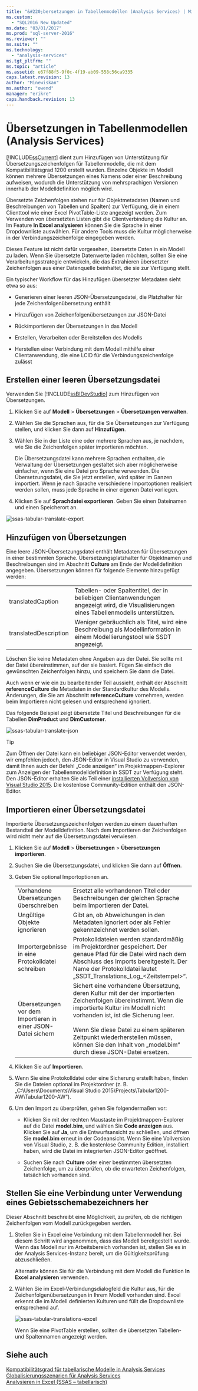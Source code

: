 ```yaml
---
title: "&#220;bersetzungen in Tabellenmodellen (Analysis Services) | Microsoft Docs"
ms.custom: 
  - "SQL2016_New_Updated"
ms.date: "03/01/2017"
ms.prod: "sql-server-2016"
ms.reviewer: ""
ms.suite: ""
ms.technology: 
  - "analysis-services"
ms.tgt_pltfrm: ""
ms.topic: "article"
ms.assetid: e67f88f5-9f0c-4f19-ab09-558c56ca9335
caps.latest.revision: 13
author: "Minewiskan"
ms.author: "owend"
manager: "erikre"
caps.handback.revision: 13
---
```

# &#220;bersetzungen in Tabellenmodellen (Analysis Services)
  [!INCLUDE[ssCurrent](../../includes/sscurrent-md.md)] dient zum Hinzufügen von Unterstützung für Übersetzungszeichenfolgen für Tabellenmodelle, die mit dem Kompatibilitätsgrad 1200 erstellt wurden. Einzelne Objekte im Modell können mehrere Übersetzungen eines Namens oder einer Beschreibung aufweisen, wodurch die Unterstützung von mehrsprachigen Versionen innerhalb der Modelldefinition möglich wird.  
  
 Übersetzte Zeichenfolgen stehen nur für Objektmetadaten (Namen und Beschreibungen von Tabellen und Spalten) zur Verfügung, die in einem Clienttool wie einer Excel PivotTable-Liste angezeigt werden.  Zum Verwenden von übersetzten Listen gibt die Clientverbindung die Kultur an. Im Feature **In Excel analysieren** können Sie die Sprache in einer Dropdownliste auswählen. Für andere Tools muss die Kultur möglicherweise in der Verbindungszeichenfolge eingegeben werden.  
  
 Dieses Feature ist nicht dafür vorgesehen, übersetzte Daten in ein Modell zu laden. Wenn Sie übersetzte Datenwerte laden möchten, sollten Sie eine Verarbeitungsstrategie entwickeln, die das Extrahieren übersetzter Zeichenfolgen aus einer Datenquelle beinhaltet, die sie zur Verfügung stellt.  
  
 Ein typischer Workflow für das Hinzufügen übersetzter Metadaten sieht etwa so aus:  
  
-   Generieren einer leeren JSON-Übersetzungsdatei, die Platzhalter für jede Zeichenfolgenübersetzung enthält  
  
-   Hinzufügen von Zeichenfolgenübersetzungen zur JSON-Datei  
  
-   Rückímportieren der Übersetzungen in das Modell  
  
-   Erstellen, Verarbeiten oder Bereitstellen des Modells  
  
-   Herstellen einer Verbindung mit dem Modell mithilfe einer Clientanwendung, die eine LCID für die Verbindungszeichenfolge zulässt  
  
## Erstellen einer leeren Übersetzungsdatei  
 Verwenden Sie [!INCLUDE[ssBIDevStudio](../../includes/ssbidevstudio-md.md)] zum Hinzufügen von Übersetzungen.  
  
1.  Klicken Sie auf **Modell** > **Übersetzungen** > **Übersetzungen verwalten**.  
  
2.  Wählen Sie die Sprachen aus, für die Sie Übersetzungen zur Verfügung stellen, und klicken Sie dann auf **Hinzufügen**.  
  
3.  Wählen Sie in der Liste eine oder mehrere Sprachen aus, je nachdem, wie Sie die Zeichenfolgen später importieren möchten.  
  
     Die Übersetzungsdatei kann mehrere Sprachen enthalten, die Verwaltung der Übersetzungen gestaltet sich aber möglicherweise einfacher, wenn Sie eine Datei pro Sprache verwenden. Die Übersetzungsdatei, die Sie jetzt erstellen, wird später im Ganzen importiert. Wenn je nach Sprache verschiedene Importoptionen realisiert werden sollen, muss jede Sprache in einer eigenen Datei vorliegen.  
  
4.  Klicken Sie auf **Sprachdatei exportieren**.  Geben Sie einen Dateinamen und einen Speicherort an.  
  
 ![ssas-tabular-translate-export](../../analysis-services/tabular-models/media/ssas-tabular-translate-export.png "ssas-tabular-translate-export")  
  
## Hinzufügen von Übersetzungen  
 Eine leere JSON-Übersetzungsdatei enthält Metadaten für Übersetzungen in einer bestimmten Sprache. Übersetzungsplatzhalter für Objektnamen und Beschreibungen sind im Abschnitt **Culture** am Ende der Modelldefinition angegeben. Übersetzungen können für folgende Elemente hinzugefügt werden:  
  
|||  
|-|-|  
|translatedCaption|Tabellen- oder Spaltentitel, der in beliebigen Clientanwendungen angezeigt wird, die Visualisierungen eines Tabellenmodells unterstützen.|  
|translatedDescription|Weniger gebräuchlich als Titel, wird eine Beschreibung als Modellinformation in einem Modellierungstool wie SSDT angezeigt.|  
  
 Löschen Sie keine Metadaten ohne Angaben aus der Datei.  Sie sollte mit der Datei übereinstimmen, auf der sie basiert. Fügen Sie einfach die gewünschten Zeichenfolgen hinzu, und speichern Sie dann die Datei.  
  
 Auch wenn er wie ein zu bearbeitender Teil aussieht, enthält der Abschnitt **referenceCulture** die Metadaten in der Standardkultur des Modells. Änderungen, die Sie am Abschnitt **referenceCulture** vornehmen, werden beim Importieren nicht gelesen und entsprechend ignoriert.  
  
 Das folgende Beispiel zeigt übersetzte Titel und Beschreibungen für die Tabellen **DimProduct** und **DimCustomer**.  
  
 ![ssas-tabular-translate-json](../../analysis-services/tabular-models/media/ssas-tabular-translate-json.png "ssas-tabular-translate-json")  
  
> [!TIP]  
>  Zum Öffnen der Datei kann ein beliebiger JSON-Editor verwendet werden, wir empfehlen jedoch, den JSON-Editor in Visual Studio zu verwenden, damit Ihnen auch der Befehl „Code anzeigen“ im Projektmappen-Explorer zum Anzeigen der Tabellenmodelldefinition in SSDT zur Verfügung steht. Den JSON-Editor erhalten Sie als Teil einer [installierten Vollversion von Visual Studio 2015](https://www.visualstudio.com/en-us/downloads/download-visual-studio-vs.aspx). Die kostenlose Community-Edition enthält den JSON-Editor.  
  
## Importieren einer Übersetzungsdatei  
 Importierte Übersetzungszeichenfolgen werden zu einem dauerhaften Bestandteil der Modelldefinition. Nach dem Importieren der Zeichenfolgen wird nicht mehr auf die Übersetzungsdatei verwiesen.  
  
1.  Klicken Sie auf **Modell** > **Übersetzungen** > **Übersetzungen importieren**.  
  
2.  Suchen Sie die Übersetzungsdatei, und klicken Sie dann auf **Öffnen**.  
  
3.  Geben Sie optional Importoptionen an.  
  
    |||  
    |-|-|  
    |Vorhandene Übersetzungen überschreiben|Ersetzt alle vorhandenen Titel oder Beschreibungen der gleichen Sprache beim Importieren der Datei.|  
    |Ungültige Objekte ignorieren|Gibt an, ob Abweichungen in den Metadaten ignoriert oder als Fehler gekennzeichnet werden sollen.|  
    |Importergebnisse in eine Protokolldatei schreiben|Protokolldateien werden standardmäßig im Projektordner gespeichert. Der genaue Pfad für die Datei wird nach dem Abschluss des Imports bereitgestellt. Der Name der Protokolldatei lautet „SSDT_Translations_Log_\<Zeitstempel>“.|  
    |Übersetzungen vor dem Importieren in einer JSON-Datei sichern|Sichert eine vorhandene Übersetzung, deren Kultur mit der der importierten Zeichenfolgen übereinstimmt.  Wenn die importierte Kultur im Modell nicht vorhanden ist, ist die Sicherung leer.<br /><br /> Wenn Sie diese Datei zu einem späteren Zeitpunkt wiederherstellen müssen, können Sie den Inhalt von „model.bim“ durch diese JSON-Datei ersetzen.|  
  
4.  Klicken Sie auf **Importieren**.  
  
5.  Wenn Sie eine Protokolldatei oder eine Sicherung erstellt haben, finden Sie die Dateien optional im Projektordner (z. B. „C:\Users\Documents\Visual Studio 2015\Projects\Tabular1200-AW\Tabular1200-AW“).  
  
6.  Um den Import zu überprüfen, gehen Sie folgendermaßen vor:  
  
    -   Klicken Sie mit der rechten Maustaste im Projektmappen-Explorer auf die Datei **model.bim**, und wählen Sie **Code anzeigen** aus. Klicken Sie auf **Ja**, um die Entwurfsansicht zu schließen, und öffnen Sie **model.bim** erneut in der Codeansicht.  Wenn Sie eine Vollversion von Visual Studio, z. B. die kostenlose Community Edition, installiert haben, wird die Datei im integrierten JSON-Editor geöffnet.  
  
    -   Suchen Sie nach **Culture** oder einer bestimmten übersetzten Zeichenfolge, um zu überprüfen, ob die erwarteten Zeichenfolgen, tatsächlich vorhanden sind.  
  
## Stellen Sie eine Verbindung unter Verwendung eines Gebietsschemabezeichners her  
 Dieser Abschnitt beschreibt eine Möglichkeit, zu prüfen, ob die richtigen Zeichenfolgen vom Modell zurückgegeben werden.  
  
1.  Stellen Sie in Excel eine Verbindung mit dem Tabellenmodell her. Bei diesem Schritt wird angenommen, dass das Modell bereitgestellt wurde. Wenn das Modell nur im Arbeitsbereich vorhanden ist, stellen Sie es in der Analysis Services-Instanz bereit, um die Gültigkeitsprüfung abzuschließen.  
  
     Alternativ können Sie für die Verbindung mit dem Modell die Funktion **In Excel analysieren** verwenden.  
  
2.  Wählen Sie im Excel-Verbindungsdialogfeld die Kultur aus, für die Zeichenfolgenübersetzungen in Ihrem Modell vorhanden sind. Excel erkennt die im Modell definierten Kulturen und füllt die Dropdownliste entsprechend auf.  
  
     ![ssas-tabular-translations-excel](../../analysis-services/tabular-models/media/ssas-tabular-translations-excel.png "ssas-tabular-translations-excel")  
  
     Wenn Sie eine PivotTable erstellen, sollten die übersetzten Tabellen- und Spaltennamen angezeigt werden.  
  
## Siehe auch  
 [Kompatibilitätsgrad für tabellarische Modelle in Analysis Services](../../analysis-services/tabular-models/compatibility-level-for-tabular-models-in-analysis-services.md)   
 [Globalisierungsszenarien für Analysis Services](../../analysis-services/globalization-scenarios-for-analysis-services.md)   
 [Analysieren in Excel &#40;SSAS – tabellarisch&#41;](../../analysis-services/tabular-models/analyze-in-excel-ssas-tabular.md)  
  
  